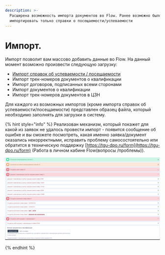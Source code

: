 ```yaml
---
description: >-
  Расширена возможность импорта документов во Flow. Ранее возможно было
  импортировать только справки о посещаемости/успеваемости
---
```


# Импорт.

Импорт позволит вам массово добавить данные во Flow. На данный момент возможно произвести следующую загрузку:&#x20;

* [Импорт справок об успеваемости / посещаемости](spravki-ob-uspevaemosti-poseshaemosti/)
* Импорт трек-номеров документов о квалификации
* Импорт договоров, подписанных всеми сторонами
* Импорт документов о квалификации
* Импорт трек-номеров документов в ЦЗН

Для каждого из возможных импортов (кроме импорта справок об успеваемости/посещаемости) представлен образец файла, который необходимо заполнять для загрузки в систему.

{% hint style="info" %}
Реализован механизм, который покажет для какой из заявок не удалось провести импорт - появится сообщение об ошибке и вы сможете посмотреть, какая именно заявка/документ оказались некорректными, исправить проблему самосостоятельно или обратится в техническую поддержку [https://tgu-dpo.ru/form](https://tgu-dpo.ru/form) (Работа в личном кабине Flow(вопросы /проблемы)).

![](<.gitbook/assets/image (10).png>)


{% endhint %}

